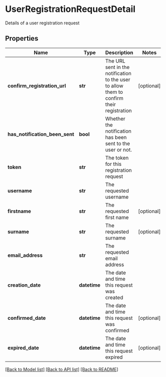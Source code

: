 # UserRegistrationRequestDetail

Details of a user registration request

## Properties
Name | Type | Description | Notes
------------ | ------------- | ------------- | -------------
**confirm_registration_url** | **str** | The URL sent in the notification to the user to allow them to confirm their registration | [optional] 
**has_notification_been_sent** | **bool** | Whether the notification has been sent to the user or not. | 
**token** | **str** | The token for this registration request | 
**username** | **str** | The requested username | 
**firstname** | **str** | The requested first name | [optional] 
**surname** | **str** | The requested surname | [optional] 
**email_address** | **str** | The requested email address | 
**creation_date** | **datetime** | The date and time this request was created | 
**confirmed_date** | **datetime** | The date and time this request was confirmed | [optional] 
**expired_date** | **datetime** | The date and time this request expired | [optional] 

[[Back to Model list]](../README.md#documentation-for-models) [[Back to API list]](../README.md#documentation-for-api-endpoints) [[Back to README]](../README.md)


